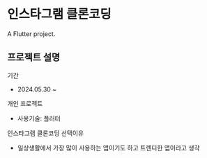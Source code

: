 # 인스타그램 클론코딩

A Flutter project.

## 프로젝트 설명

기간
 - 2024.05.30 ~

개인 프로젝트 
 - 사용기술: 플러터

인스타그램 클론코딩 선택이유 
 - 일상생활에서 가장 많이 사용하는 앱이기도 하고 트렌디한 앱이라고 생각



